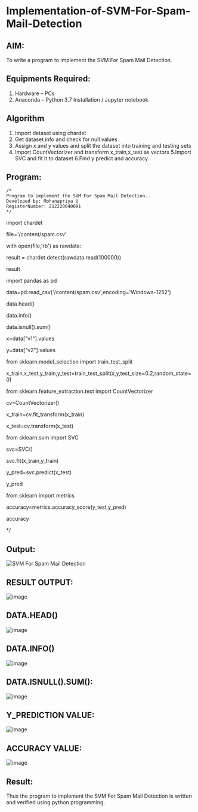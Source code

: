 # Implementation-of-SVM-For-Spam-Mail-Detection

## AIM:
To write a program to implement the SVM For Spam Mail Detection.

## Equipments Required:
1. Hardware – PCs
2. Anaconda – Python 3.7 Installation / Jupyter notebook

## Algorithm
1. Import dataset using chardet
2. Get dataset info and check for null values
3. Assign x and y values and split the dataset into training and testing sets
4. Import CountVectorizer and transform x_train,x_test as vectors
5.Import SVC and fit it to dataset
6.Find y predict and accuracy


## Program:
```
/*
Program to implement the SVM For Spam Mail Detection..
Developed by: Mohanapriya U
RegisterNumber: 212220040091
*/
```
import chardet


file='/content/spam.csv'

with open(file,'rb') as rawdata:

result = chardet.detect(rawdata.read(100000))

result



import pandas as pd

data=pd.read_csv('/content/spam.csv',encoding='Windows-1252')

data.head()

data.info()

data.isnull().sum()


x=data["v1"].values

y=data["v2"].values


from sklearn.model_selection import train_test_split

x_train,x_test,y_train,y_test=train_test_split(x,y,test_size=0.2,random_state=0)

from sklearn.feature_extraction.text import CountVectorizer

cv=CountVectorizer()



x_train=cv.fit_transform(x_train)

x_test=cv.transform(x_test)



from sklearn.svm import SVC

svc=SVC()

svc.fit(x_train,y_train)

y_pred=svc.predict(x_test)

y_pred


from sklearn import metrics

accuracy=metrics.accuracy_score(y_test,y_pred)

accuracy

*/


## Output:
![SVM For Spam Mail Detection](sam.png)

## RESULT OUTPUT:

![image](https://github.com/MohanapriyaU76/Implementation-of-SVM-For-Spam-Mail-Detection/assets/133958624/981be91e-52fc-44a8-854f-d500ee498082)

## DATA.HEAD()

![image](https://github.com/MohanapriyaU76/Implementation-of-SVM-For-Spam-Mail-Detection/assets/133958624/02486557-900f-435c-8ce0-d87c04985d31)

## DATA.INFO()

![image](https://github.com/MohanapriyaU76/Implementation-of-SVM-For-Spam-Mail-Detection/assets/133958624/75150934-5bb5-49dc-b376-b0fc1bc39645)

## DATA.ISNULL().SUM():

![image](https://github.com/MohanapriyaU76/Implementation-of-SVM-For-Spam-Mail-Detection/assets/133958624/3f3393d0-29fd-4598-8d53-d2c99a1aa482)

## Y_PREDICTION VALUE:

![image](https://github.com/MohanapriyaU76/Implementation-of-SVM-For-Spam-Mail-Detection/assets/133958624/7ab19209-3a07-4f5b-b84f-fc6f6b2bd8e6)

## ACCURACY VALUE:

![image](https://github.com/MohanapriyaU76/Implementation-of-SVM-For-Spam-Mail-Detection/assets/133958624/80635ae1-d10a-4ca1-8cfc-835f885a0fd3)



## Result:
Thus the program to implement the SVM For Spam Mail Detection is written and verified using python programming.
